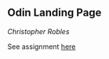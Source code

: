 ## Odin Landing Page

_Christopher Robles_

See assignment [here](https://www.theodinproject.com/lessons/foundations-landing-page)
